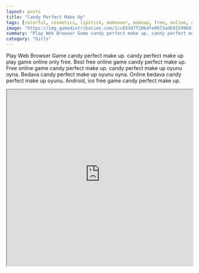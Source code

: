```yaml
---
layout: posts
title: "Candy Perfect Make Up"
tags: [colorful, cosmetics, lipstick, makeover, makeup, free, online, games, oyna, game, free, games, play, play, games]
image: "https://img.gamedistribution.com/1cc653d7f20b4fe0973adb9159960f61.jpg"
summary: "Play Web Browser Game candy perfect make up. candy perfect make up play game online only free. Best free online game candy perfect make up. Free online game candy perfect make up. candy perfect make up oyunu oyna. Bedava candy perfect make up oyunu oyna. Online bedava candy perfect make up oyunu. Android, ios free game candy perfect make up."
category: "Girls"
---
```


Play Web Browser Game candy perfect make up. candy perfect make up play game online only free. Best free online game candy perfect make up. Free online game candy perfect make up. candy perfect make up oyunu oyna. Bedava candy perfect make up oyunu oyna. Online bedava candy perfect make up oyunu. Android, ios free game candy perfect make up.

<iframe width="100%" height="480px;" src="https://html5.gamedistribution.com/1cc653d7f20b4fe0973adb9159960f61/"></iframe>